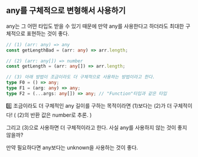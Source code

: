 ## any를 구체적으로 변형해서 사용하기

any는 그 어떤 타입도 받을 수 있기 때문에 만약 any를 사용한다고 하더라도 최대한 구체적으로 표현하는 것이 좋다.

```typescript
// (1) (arr: any) => any
const getLengthBad = (arr: any) => arr.length;

// (2) (arr: any[]) => number
const getLength = (arr: any[]) => arr.length;

// (3) 아래 방법이 조금이라도 더 구체적으로 사용하는 방법이라고 한다.
type F0 = () => any;
type F1 = (arg: any) => any;
type F2 = (...args: any[]) => any; // "Function"타입과 같은 타입
```

0️⃣ 조금이라도 더 구체적인 any
길이를 구하는 목적이라면 (1)보다는 (2)가 더 구체적이다!
( (2)의 반환 값은 number로 추론. )

그리고 (3)으로 사용하면 더 구체적이라고 한다.
사실 any를 사용하지 않는 것이 좋지 않을까?

만약 필요하다면 any보다는 unknown을 사용하는 것이 좋다.
